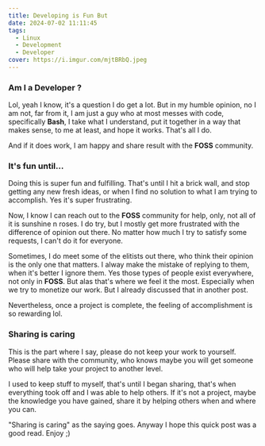 ```yaml
---
title: Developing is Fun But
date: 2024-07-02 11:11:45
tags:
  - Linux
  - Development
  - Developer
cover: https://i.imgur.com/mjtBRbQ.jpeg
---
```


### Am I a Developer ?

Lol, yeah I know, it's a question I do get a lot. But in my humble opinion, no I am not, far from it, I am just a guy who at most messes with code, specifically **Bash**, I take what I understand, put it together in a way that makes sense, to me at least, and hope it works. That's all I do.

And if it does work, I am happy and share result with the **FOSS** community.

### It's fun until...

Doing this is super fun and fulfilling. That's until I hit a brick wall, and stop getting any new fresh ideas, or when I find no solution to what I am trying to accomplish. Yes it's super frustrating.

Now, I know I can reach out to the **FOSS** community for help, only, not all of it is sunshine n roses. I do try, but I mostly get more frustrated with the difference of opinion out there. No matter how much I try to satisfy some requests, I can't do it for everyone.

Sometimes, I do meet some of the elitists out there, who think their opinion is the only one that matters. I alway make the mistake of replying to them, when it's better I ignore them. Yes those types of people exist everywhere, not only in **FOSS**. But alas that's where we feel it the most. Especially when we try to monetize our work. But I already discussed that in another post.

Nevertheless, once a project is complete, the feeling of accomplishment is so rewarding lol.

### Sharing is caring

This is the part where I say, please do not keep your work to yourself. Please share with the community, who knows maybe you will get someone who will help take your project to another level.

I used to keep stuff to myself, that's until I began sharing, that's when everything took off and I was able to help others. If it's not a project, maybe the knowledge you have gained, share it by helping others when and where you can.

"Sharing is caring" as the saying goes. Anyway I hope this quick post was a good read. Enjoy ;)
